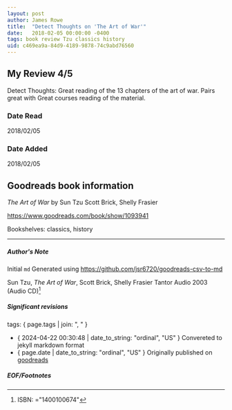 ```yaml
---
layout: post
author: James Rowe
title:  "Detect Thoughts on 'The Art of War'"
date:   2018-02-05 00:00:00 -0400
tags: book review Tzu classics history
uid: c469ea9a-84d9-4189-9878-74c9abd76560
---
```


<!-- highly dependent on how you personally use jekyll templates, and how you want this to show up -->

## My Review 4/5

Detect Thoughts: Great reading of the 13 chapters of the art of war. Pairs great with Great courses reading of the material.

### Date Read
2018/02/05

### Date Added
2018/02/05

## Goodreads book information

*The Art of War* by Sun Tzu
Scott Brick, Shelly Frasier

https://www.goodreads.com/book/show/1093941

Bookshelves: classics, history

---

##### Author's Note

Initial `md` Generated using https://github.com/jsr6720/goodreads-csv-to-md

Sun Tzu, *The Art of War*, Scott Brick, Shelly Frasier Tantor Audio 2003 (Audio CD)[^1]

##### Significant revisions

tags: { page.tags | join: ", " } <!-- todo move this somewhere -->

- { 2024-04-22 00:30:48 | date_to_string: "ordinal", "US" } Convereted to jekyll markdown format 
- { page.date | date_to_string: "ordinal", "US" } Originally published on [goodreads](https://www.goodreads.com)

##### EOF/Footnotes

[^1]: ISBN: ="1400100674"